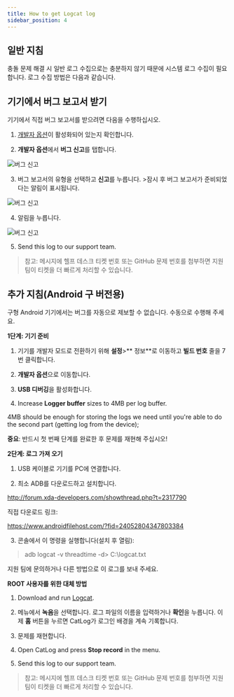 ```yaml
---
title: How to get Logcat log
sidebar_position: 4
---
```


## 일반 지침

충돌 문제 해결 시 일반 로그 수집으로는 충분하지 않기 때문에 시스템 로그 수집이 필요합니다. 로그 수집 방법은 다음과 같습니다.

## 기기에서 버그 보고서 받기
기기에서 직접 버그 보고서를 받으려면 다음을 수행하십시오.

1. [개발자 옵션](https://developer.android.com/studio/run/device.html#developer-device-options)이 활성화되어 있는지 확인합니다.

2. **개발자 옵션**에서 **버그 신고**를 탭합니다.

![버그 신고](https://cdn.adguard.com/public/Adguard/kb/newscreenshots/En/Android3.1/bugreporten.png)

3. 버그 보고서의 유형을 선택하고 **신고**를 누릅니다. >잠시 후 버그 보고서가 준비되었다는 알림이 표시됩니다.

![버그 신고](https://cdn.adguard.com/public/Adguard/kb/newscreenshots/En/Android3.1/bugreporteen.png)

4. 알림을 누릅니다.

![버그 신고](https://cdn.adguard.com/public/Adguard/kb/newscreenshots/En/Android3.1/bugreport3en.png)

5. Send this log to our support team.
> 참고: 메시지에 헬프 데스크 티켓 번호 또는 GitHub 문제 번호를 첨부하면 지원팀이 티켓을 더 빠르게 처리할 수 있습니다.

## 추가 지침(Android 구 버전용)

구형 Android 기기에서는 버그를 자동으로 제보할 수 없습니다. 수동으로 수행해 주세요.

**1단계: 기기 준비**

1. 기기를 개발자 모드로 전환하기 위해 **설정**>** 정보**로 이동하고 **빌드 번호** 줄을 7번 클릭합니다.

2. **개발자 옵션**으로 이동합니다.

3. **USB 디버깅**을 활성화합니다.

4. Increase **Logger buffer** sizes to 4MB per log buffer.

4MB should be enough for storing the logs we need until you're able to do the second part (getting log from the device);

**중요**: 반드시 첫 번째 단계를 완료한 후 문제를 재현해 주십시오!


**2단계: 로그 가져 오기**

1. USB 케이블로 기기를 PC에 연결합니다.

2. 최소 ADB를 다운로드하고 설치합니다.

<http://forum.xda-developers.com/showthread.php?t=2317790>

직접 다운로드 링크:

<https://www.androidfilehost.com/?fid=24052804347803384>

3. 콘솔에서 이 명령을 실행합니다(설치 후 열림):
> adb logcat -v threadtime -d> C:\logcat.txt

지원 팀에 문의하거나 다른 방법으로 이 로그를 보내 주세요.

**ROOT 사용자를 위한 대체 방법**

1. Download and run [Logcat](https://play.google.com/store/apps/details?id=com.nolanlawson.logcat&noprocess).

2. 메뉴에서 **녹음**을 선택합니다. 로그 파일의 이름을 입력하거나 **확인**을 누릅니다. 이제 **홈** 버튼을 누르면 CatLog가 로그인 배경을 계속 기록합니다.

3. 문제를 재현합니다.

4. Open CatLog and press **Stop record** in the menu.

5. Send this log to our support team.
> 참고: 메시지에 헬프 데스크 티켓 번호 또는 GitHub 문제 번호를 첨부하면 지원팀이 티켓을 더 빠르게 처리할 수 있습니다.